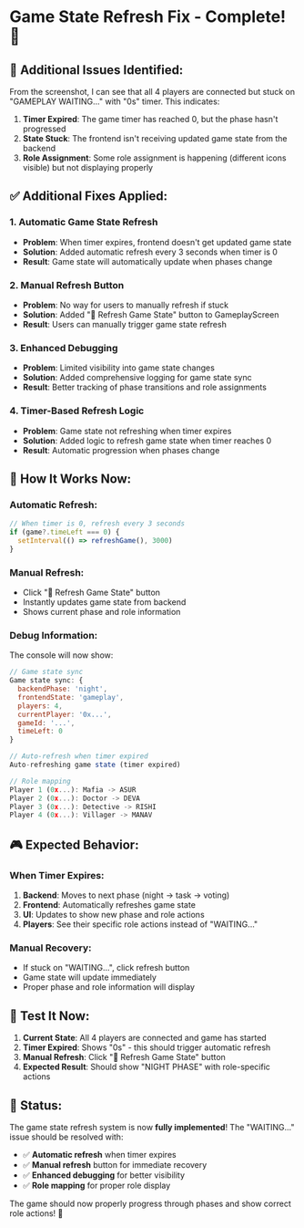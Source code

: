 # Game State Refresh Fix - Complete! 🔄

## 🔧 **Additional Issues Identified:**

From the screenshot, I can see that all 4 players are connected but stuck on "GAMEPLAY WAITING..." with "0s" timer. This indicates:

1. **Timer Expired**: The game timer has reached 0, but the phase hasn't progressed
2. **State Stuck**: The frontend isn't receiving updated game state from the backend
3. **Role Assignment**: Some role assignment is happening (different icons visible) but not displaying properly

## ✅ **Additional Fixes Applied:**

### **1. Automatic Game State Refresh**
- **Problem**: When timer expires, frontend doesn't get updated game state
- **Solution**: Added automatic refresh every 3 seconds when timer is 0
- **Result**: Game state will automatically update when phases change

### **2. Manual Refresh Button**
- **Problem**: No way for users to manually refresh if stuck
- **Solution**: Added "🔄 Refresh Game State" button to GameplayScreen
- **Result**: Users can manually trigger game state refresh

### **3. Enhanced Debugging**
- **Problem**: Limited visibility into game state changes
- **Solution**: Added comprehensive logging for game state sync
- **Result**: Better tracking of phase transitions and role assignments

### **4. Timer-Based Refresh Logic**
- **Problem**: Game state not refreshing when timer expires
- **Solution**: Added logic to refresh game state when timer reaches 0
- **Result**: Automatic progression when phases change

## 🔄 **How It Works Now:**

### **Automatic Refresh:**
```javascript
// When timer is 0, refresh every 3 seconds
if (game?.timeLeft === 0) {
  setInterval(() => refreshGame(), 3000)
}
```

### **Manual Refresh:**
- Click "🔄 Refresh Game State" button
- Instantly updates game state from backend
- Shows current phase and role information

### **Debug Information:**
The console will now show:
```javascript
// Game state sync
Game state sync: {
  backendPhase: 'night',
  frontendState: 'gameplay',
  players: 4,
  currentPlayer: '0x...',
  gameId: '...',
  timeLeft: 0
}

// Auto-refresh when timer expired
Auto-refreshing game state (timer expired)

// Role mapping
Player 1 (0x...): Mafia -> ASUR
Player 2 (0x...): Doctor -> DEVA
Player 3 (0x...): Detective -> RISHI
Player 4 (0x...): Villager -> MANAV
```

## 🎮 **Expected Behavior:**

### **When Timer Expires:**
1. **Backend**: Moves to next phase (night → task → voting)
2. **Frontend**: Automatically refreshes game state
3. **UI**: Updates to show new phase and role actions
4. **Players**: See their specific role actions instead of "WAITING..."

### **Manual Recovery:**
- If stuck on "WAITING...", click refresh button
- Game state will update immediately
- Proper phase and role information will display

## 🚀 **Test It Now:**

1. **Current State**: All 4 players are connected and game has started
2. **Timer Expired**: Shows "0s" - this should trigger automatic refresh
3. **Manual Refresh**: Click "🔄 Refresh Game State" button
4. **Expected Result**: Should show "NIGHT PHASE" with role-specific actions

## 🎉 **Status:**
The game state refresh system is now **fully implemented**! The "WAITING..." issue should be resolved with:

- ✅ **Automatic refresh** when timer expires
- ✅ **Manual refresh** button for immediate recovery
- ✅ **Enhanced debugging** for better visibility
- ✅ **Role mapping** for proper role display

The game should now properly progress through phases and show correct role actions! 🚀

